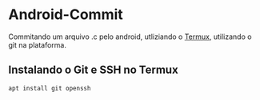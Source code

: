 # Android-Commit
Commitando um arquivo .c pelo android, utliziando o <a href="https://termux.dev/en/">Termux</a>, utilizando o git na plataforma.

## Instalando o Git e SSH no Termux 
```ubuntu
apt install git openssh
```




